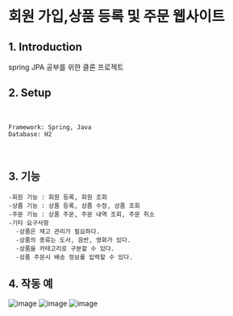 # 회원 가입,상품 등록 및 주문 웹사이트

## 1. Introduction
spring JPA 공부를 위한 클론 프로젝트

## 2. Setup

</br>
    
    Framework: Spring, Java
    Database: H2

</br>

## 3. 기능
  
    -회원 기능 : 회원 등록, 회원 조회
    -상품 기능 : 상품 등록, 상품 수정, 상품 조회
    -주문 기능 : 상품 주문, 주문 내역 조회, 주문 취소
    -기타 요구사항
      -상품은 재고 관리가 필요하다.
      -상품의 종류는 도서, 음반, 영화가 있다.
      -상품을 카테고리로 구분할 수 있다.
      -상품 주문시 배송 정보를 입력할 수 있다.

## 4. 작동 예
![image](https://github.com/peannut1998/studyjpa/assets/112597929/ecf3d27e-423b-468d-8ffe-644e750f8980)
![image](https://github.com/peannut1998/studyjpa/assets/112597929/9d03a255-ab14-4ba6-9a11-bab3bde97f1b)
![image](https://github.com/peannut1998/studyjpa/assets/112597929/4837024f-183a-4ccb-b285-ac0606701d11)




